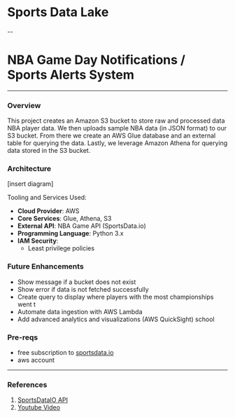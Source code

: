 # Sports Data Lake
--
# NBA Game Day Notifications / Sports Alerts System
---

### Overview
This project creates an Amazon S3 bucket to store raw and processed data NBA player data. We then uploads sample NBA data (in JSON format) to our S3 bucket. From there we create an AWS Glue database and an external table for querying the data. Lastly, we leverage Amazon Athena for querying data stored in the S3 bucket.

### Architecture
[insert diagram]

Tooling and Services Used:
- **Cloud Provider**: AWS
- **Core Services**: Glue, Athena, S3
- **External API**: NBA Game API (SportsData.io)
- **Programming Language**: Python 3.x
- **IAM Security**:
  - Least privilege policies

### Future Enhancements
- Show message if a bucket does not exist
- Show error if data is not fetched successfully
- Create query to display where players with the most championships went t
- Automate data ingestion with AWS Lambda
- Add advanced analytics and visualizations (AWS QuickSight) school

### Pre-reqs
- free subscription to [sportsdata.io](https://sportsdata.io/)
- aws account

---
### References
1. [SportsDataIO API](https://sportsdata.io/developers/api-documentation/nba)
2. [Youtube Video](https://www.youtube.com/watch?v=RAkMac2QgjM)


